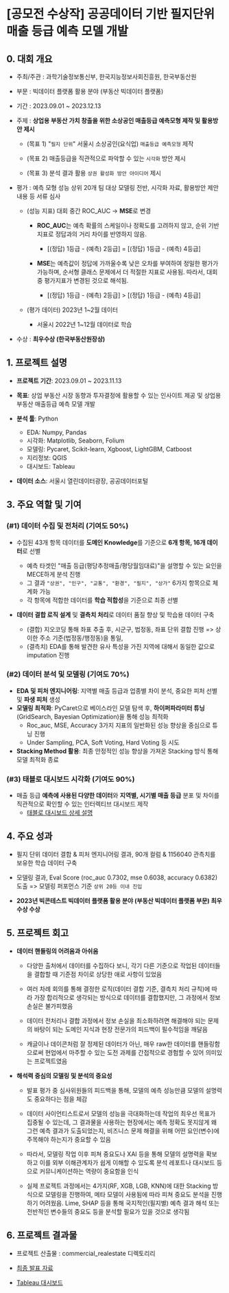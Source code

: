 # [공모전 수상작] 공공데이터 기반 필지단위 매출 등급 예측 모델 개발

## 0. 대회 개요

  - 주최/주관 : 과학기술정보통신부, 한국지능정보사회진흥원, 한국부동산원

  - 부문 : 빅데이터 플랫폼 활용 분야 (부동산 빅데이터 플랫폼)

  - 기간 : 2023.09.01 ~ 2023.12.13

  - 주제 : **상업용 부동산 가치 창출을 위한 소상공인 매출등급 예측모형 제작 및 활용방안 제시**

    - (목표 1) "`필지 단위`" 서울시 소상공인(요식업) `매출등급 예측모형` 제작

    - (목표 2) 매출등급을 직관적으로 파악할 수 있는 `시각화` 방안 제시

    - (목표 3) 분석 결과 활용 `상권 활성화 방안 아이디어` 제시

  - 평가 : 예측 모형 성능 상위 20개 팀 대상 모델링 전반, 시각화 자료, 활용방안 제안내용 등 서류 심사 

    - (성능 지표) 대회 중간 ROC_AUC → **MSE**로 변경
      
      - **ROC_AUC**는 예측 확률의 스케일이나 정확도를 고려하지 않고, 순위 기반 지표로 정답과의 거리 차이를 반영하지 않음.
        
        - [(정답) 1등급 - (예측) 2등급] = [(정답) 1등급 - (예측) 4등급]
    
      - **MSE**는 예측값이 정답에 가까울수록 낮은 오차를 부여하여 정밀한 평가가 가능하며, 순서형 클래스 문제에서 더 적절한 지표로 사용됨. 따라서, 대회 중 평가지표가 변경된 것으로 해석됨.
        
        - [(정답) 1등급 - (예측) 2등급] > [(정답) 1등급 - (예측) 4등급]
    
    - (평가 데이터) 2023년 1~2월 데이터
        * 서울시 2022년 1~12월 데이터로 학습

  - 수상 : **최우수상 (한국부동산원장상)**

## 1. 프로젝트 설명

- **프로젝트 기간**: 2023.09.01 ~ 2023.11.13

- **목표**: 상업 부동산 시장 동향과 투자결정에 활용할 수 있는 인사이트 제공 및 상업용 부동산 매출등급 예측 모델 개발

- **분석 툴**: Python  
  - EDA: Numpy, Pandas  
  - 시각화: Matplotlib, Seaborn, Folium  
  - 모델링: Pycaret, Scikit-learn, Xgboost, LightGBM, Catboost  
  - 지리정보: QGIS  
  - 대시보드: Tableau

- **데이터 소스**: 서울시 열린데이터광장, 공공데이터포털

## **3. 주요 역할 및 기여**

### **(#1) 데이터 수집 및 전처리 (기여도 50%)**
- 수집된 43개 항목 데이터를 **도메인 Knowledge**를 기준으로 **6개 항목, 16개 데이터**로 선별
  * 예측 타겟인 "매출 등급(평당추정매출/평당월임대료)"을 설명할 수 있는 요인을 MECE하게 분석 진행
  * 그 결과 `"상권", "인구", "교통", "환경", "필지", "상가"` 6가지 항목으로 체계화 가능
  * 각 항목에 적합한 데이터를 **학습 적합성**을 기준으로 최종 선별

- **데이터 결합 로직 설계** 및 **결측치 처리**로 데이터 품질 향상 및 학습용 데이터 구축
  - (결합) 지오코딩 통해 좌표 추출 후, 시군구, 법정동, 좌표 단위 결합 진행 => 상이한 주소 기준(법정동/행정동)을 통일,  
  - (결측치) EDA를 통해 발견한 유사 특성을 가진 지역에 대해서 동일한 값으로 imputation 진행

### **(#2) 데이터 분석 및 모델링 (기여도 70%)**
- **EDA 및 피처 엔지니어링**: 지역별 매출 등급과 업종별 차이 분석, 중요한 피처 선별 및 **파생 피처** 생성
- **모델링 최적화**: PyCaret으로 베이스라인 모델 탐색 후, **하이퍼파라미터 튜닝**(GridSearch, Bayesian Optimization)을 통해 성능 최적화
  - Roc_auc, MSE, Accuracy 3가지 지표의 일반화된 성능 향상을 중심으로 튜닝 진행
  - Under Sampling, PCA, Soft Voting, Hard Voting 등 시도
- **Stacking Method 활용**: 최종 안정적인 성능 향상을 가져온 Stacking 방식 통해 모델 최적화 종료

### **(#3) 태블로 대시보드 시각화 (기여도 90%)**
- 매출 등급 **예측에 사용된 다양한 데이터**와 **지역별, 시기별 매출 등급** 분포 및 차이를 직관적으로 확인할 수 있는 인터렉티브 대시보드 제작
  * [태블로 대시보드 상세 설명](C:\Users\LeeSeungYong\myproject\BigContest_RealEstate\tableau_dashboard\Dashboard.md)

## 4. 주요 성과

- 필지 단위 데이터 결합 & 피처 엔지니어링 결과, 90개 컬럼 & 1156040 관측치를 보유한 학습 데이터 구축

- 모델링 결과, Eval Score (roc_auc 0.7302, mse 0.6038, accuracy 0.6382) 도출 => 모델링 퍼포먼스 기준 `상위 20등 이내 진입` 

- **2023년 빅콘테스트 빅데이터 플랫폼 활용 분야 (부동산 빅데이터 플랫폼 부문) 최우수상 수상**

## 5. 프로젝트 회고

- **데이터 핸들링의 어려움과 아쉬움**

  - 다양한 출처에서 데이터를 수집하다 보니, 각기 다른 기준으로 작업된 데이터들을 결합할 때 기준점 차이로 상당한 애로 사항이 있었음
  
  - 여러 차례 회의를 통해 결정한 로직(데이터 결합 기준, 결측치 처리 규칙)에 따라 가장 합리적으로 생각되는 방식으로 데이터를 결합했지만, 그 과정에서 정보 손실은 불가피했음

  - 데이터 전처리나 결합 과정에서 정보 손실을 최소화하려면 해결해야 되는 문제의 바탕이 되는 도메인 지식과 현장 전문가의 피드백이 필수적임을 깨달음
  
  - 캐글이나 데이콘처럼 잘 정제된 데이터가 아닌, 매우 raw한 데이터를 핸들링함으로써 현업에서 마주할 수 있는 도전 과제를 간접적으로 경험할 수 있어 의미있는 프로젝트였음

- **해석력 중심의 모델링 및 분석의 중요성**

  - 발표 평가 중 심사위원들의 피드백을 통해, 모델의 예측 성능만큼 모델의 설명력도 중요하다는 점을 체감

  - 데이터 사이언티스트로서 모델의 성능을 극대화하는데 작업의 최우선 목표가 집중될 수 있는데, 그 결과물을 사용하는 현장에서는 예측 정확도 못지않게 왜 그런 예측 결과가 도출되었는지, 비즈니스 문제 해결을 위해 어떤 요인(변수)에 주목해야 하는지가 중요할 수 있음
  
  - 따라서, 모델링 작업 이후 피쳐 중요도나 XAI 등을 통해 모델의 설명력을 확보하고 이를 외부 이해관계자가 쉽게 이해할 수 있도록 분석 레포트나 대시보드 등으로 커뮤니케이션하는 역량이 중요함을 인식
  
  - 실제 프로젝트 과정에서는 4가지(RF, XGB, LGB, KNN)에 대한 Stacking 방식으로 모델링을 진행하여, 메타 모델이 사용됨에 따라 피쳐 중요도 분석을 진행하기 어려웠음. Lime, SHAP 등을 통해 국지적인(필지별) 예측 결과 해석 또는 전반적인 변수들의 중요도 등을 분석할 필요가 있을 것으로 생각됨

## 6. 프로젝트 결과물

- 프로젝트 산출물 : commercial_realestate 디렉토리리

- [최종 발표 자료](BigContest_RealEstate/commercial_realestate/우리4Lee_최종발표자료.pdf)

- [Tableau 대시보드](https://public.tableau.com/app/profile/seungyong.lee/viz/__16955237451750/sheet1)